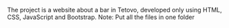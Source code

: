 The project is a website about a bar in Tetovo, developed only using HTML, CSS, JavaScript and Bootstrap.
Note: Put all the files in one folder

